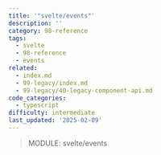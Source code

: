 ```yaml
---
title: '"svelte/events"'
description: ''
category: 98-reference
tags:
  - svelte
  - 98-reference
  - events
related:
  - index.md
  - 99-legacy/index.md
  - 99-legacy/40-legacy-component-api.md
code_categories:
  - typescript
difficulty: intermediate
last_updated: '2025-02-09'
---
```


> MODULE: svelte/events
